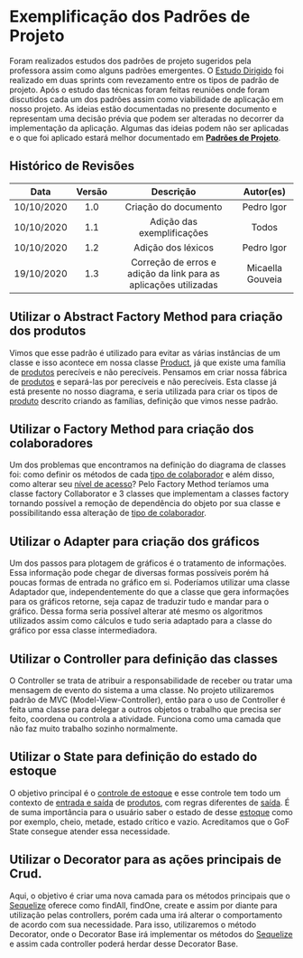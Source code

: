 # Exemplificação dos Padrões de Projeto

Foram realizados estudos dos padrões de projeto sugeridos pela professora assim como alguns padrões emergentes. O [Estudo Dirigido](Project/EstudoDirigido.md) foi realizado em duas sprints com revezamento entre os tipos de padrão de projeto. Após o estudo das técnicas foram feitas reuniões onde foram discutidos cada um dos padrões assim como viabilidade de aplicação em nosso projeto. As ideias estão documentadas no presente documento e representam uma decisão prévia que podem ser alteradas no decorrer da implementação da aplicação. Algumas das ideias podem não ser aplicadas e o que foi aplicado estará melhor documentado em [**Padrões de Projeto**](Index/projectPatternsIndex.md).

## Histórico de Revisões

| Data | Versão | Descrição | Autor(es) |
|:----:|:------:|:---------:|:---------:|
| 10/10/2020 | 1.0 | Criação do documento | Pedro Igor |
| 10/10/2020 | 1.1 | Adição das exemplificações | Todos |
| 10/10/2020 | 1.2 | Adição dos léxicos | Pedro Igor |
| 19/10/2020 | 1.3 | Correção de erros e adição da link para as aplicações utilizadas | Micaella Gouveia |


## Utilizar o Abstract Factory Method para criação dos produtos
Vimos que esse padrão é utilizado para evitar as várias instâncias de um classe e isso acontece em nossa classe [Product](Modeling/objeto.md?id=Produto), já que existe uma família de [produtos](Modeling/objeto.md?id=Produto) perecíveis e não perecíveis. Pensamos em criar nossa fábrica de [produtos](Modeling/objeto.md?id=Produto) e separá-las por perecíveis e não perecíveis. Esta classe já está presente no nosso diagrama, e seria utilizada para criar os tipos de [produto](Modeling/objeto.md?id=Produto) descrito criando as famílias, definição que vimos nesse padrão.

## Utilizar o Factory Method para criação dos colaboradores
Um dos problemas que encontramos na definição do diagrama de classes foi: como definir os métodos de cada [tipo de colaborador](Modeling/objeto.md?id=papéis-dos-colaboradores) e além disso, como alterar seu [nível de acesso](Modeling/objeto.md?id=papéis-dos-colaboradores)? Pelo Factory Method teríamos uma classe factory Collaborator e 3 classes que implementam a classes factory tornando possível a remoção de dependência do objeto por sua classe e possibilitando essa alteração de [tipo de colaborador](Modeling/objeto.md?id=papéis-dos-colaboradores).

## Utilizar o Adapter para criação dos gráficos
Um dos passos para plotagem de gráficos é o tratamento de informações. Essa informação pode chegar de diversas formas possíveis porém há poucas formas de entrada no gráfico em si. Poderíamos utilizar uma classe Adaptador que, independentemente do que a classe que gera informações para os gráficos retorne, seja capaz de traduzir tudo e mandar para o gráfico. Dessa forma seria possível alterar até mesmo os algoritmos utilizados assim como cálculos e tudo seria adaptado para a classe do gráfico por essa classe intermediadora.

## Utilizar o Controller para definição das classes
O Controller se trata de atribuir a responsabilidade de receber ou tratar uma mensagem de evento do sistema a uma classe. No projeto utilizaremos padrão de MVC (Model-View-Controller), então para o uso de Controller é feita uma classe para delegar a outros objetos o trabalho que precisa ser feito, coordena ou controla a atividade. Funciona como uma camada que não faz muito trabalho sozinho normalmente.

## Utilizar o State para definição do estado do estoque
O objetivo principal é o [controle de estoque](Modeling/verbo?id=controle-de-estoque) e esse controle tem todo um contexto de [entrada e saída](Modeling/verbo?id=fluxo) de [produtos](Modeling/objeto.md?id=Produto), com regras diferentes de [saída](Modeling/verbo?id=baixa-em-produto). É de suma importância para o usuário saber o estado de desse [estoque](Modeling/objeto.md?id=estoque) como por exemplo, cheio, metade, estado crítico e vazio. Acreditamos que o GoF State consegue atender essa necessidade.

## Utilizar o Decorator para as ações principais de Crud. 

Aqui, o objetivo é criar uma nova camada para os métodos principais que o [Sequelize](Modeling/objeto?id=Sequelize) oferece como findAll, findOne, create e assim por diante para utilização pelas controllers, porém cada uma irá alterar o comportamento de acordo com sua necessidade. Para isso, utilizaremos o método Decorator, onde o Decorator Base irá implementar os métodos do [Sequelize](Modeling/objeto?id=Sequelize) e assim cada controller poderá herdar desse Decorator Base. 